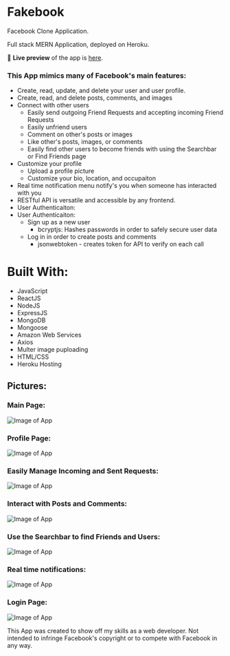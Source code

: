 # Fakebook

Facebook Clone Application.

Full stack MERN Application, deployed on Heroku.

🔗 **Live preview** of the app is [here](https://justins-fakebook.herokuapp.com/).

### This App mimics many of Facebook's main features:
* Create, read, update, and delete your user and user profile.
* Create, read, and delete posts, comments, and images
* Connect with other users 
  * Easily send outgoing Friend Requests and accepting incoming Friend Requests
  * Easily unfriend users
  * Comment on other's posts or images
  * Like other's posts, images, or comments
  * Easily find other users to become friends with using the Searchbar or Find Friends page
* Customize your profile
  * Upload a profile picture
  * Customize your bio, location, and occupaiton
* Real time notification menu notify's you when someone has interacted with you
* RESTful API is versatile and accessible by any frontend.
* User Authenticaiton:
* User Authenticaiton:
  * Sign up as a new user
    * bcryptjs: Hashes passwords in order to safely secure user data
  * Log in in order to create posts and comments
    * jsonwebtoken - creates token for API to verify on each call

# Built With:

- JavaScript
- ReactJS
- NodeJS
- ExpressJS
- MongoDB 
- Mongoose
- Amazon Web Services
- Axios
- Multer image puploading
- HTML/CSS
- Heroku Hosting

## Pictures:

### Main Page:
![Image of App](./images/ReadMe-Main.png)

### Profile Page:
![Image of App](./images/ReadMe-ProfilePage.png)

### Easily Manage Incoming and Sent Requests:
![Image of App](./images/ReadMe-FindFriends.png)

### Interact with Posts and Comments:
![Image of App](./images/ReadMe-Post.png)

### Use the Searchbar to find Friends and Users:
![Image of App](./images/ReadMe-SearchBar2.png)  

### Real time notifications:
![Image of App](./images/ReadMe-Notifications2.png)

### Login Page:
![Image of App](./images/ReadMe-Login.png)


This App was created to show off my skills as a web developer. Not intended to infringe Facebook's copyright or to compete with Facebook in any way.
